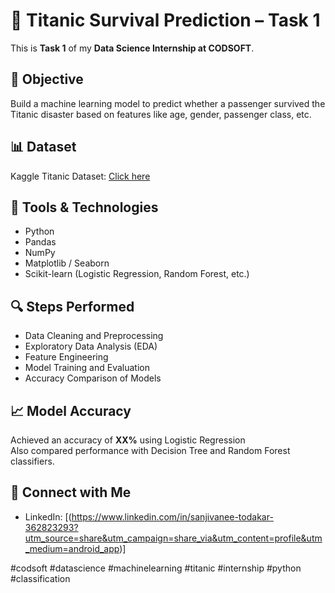 # 🚢 Titanic Survival Prediction – Task 1

This is **Task 1** of my **Data Science Internship at CODSOFT**.

## 📌 Objective
Build a machine learning model to predict whether a passenger survived the Titanic disaster based on features like age, gender, passenger class, etc.

## 📊 Dataset
Kaggle Titanic Dataset: [Click here](https://www.kaggle.com/datasets/yasserh/titanic-dataset)

## 🧰 Tools & Technologies
- Python
- Pandas
- NumPy
- Matplotlib / Seaborn
- Scikit-learn (Logistic Regression, Random Forest, etc.)

## 🔍 Steps Performed
- Data Cleaning and Preprocessing
- Exploratory Data Analysis (EDA)
- Feature Engineering
- Model Training and Evaluation
- Accuracy Comparison of Models

## 📈 Model Accuracy
Achieved an accuracy of **XX%** using Logistic Regression  
Also compared performance with Decision Tree and Random Forest classifiers.

## 🔗 Connect with Me
- LinkedIn: [(https://www.linkedin.com/in/sanjivanee-todakar-362823293?utm_source=share&utm_campaign=share_via&utm_content=profile&utm_medium=android_app)]

#codsoft #datascience #machinelearning #titanic #internship #python #classification
